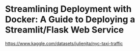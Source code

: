 # Streamlining Deployment with Docker: A Guide to Deploying a Streamlit/Flask Web Service

https://www.kaggle.com/datasets/julienjta/nyc-taxi-traffic